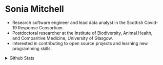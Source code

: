 # Sonia Mitchell

* Research software engineer and lead data analyst in the Scottish Covid-19 Response Consortium.
* Postdoctoral researcher at the Institute of Biodiversity, Animal Health, and Comparitive Medicine, University of Glasgow.
* Interested in contributing to open source projects and learning new programming skills.

<details>
  <summary>Github Stats</summary>

  <img align="left" alt="Github Stats" src="https://github-readme-stats.codestackr.vercel.app/api?username=soniamitchell&theme=graywhite&show_icons=true&hide_border=true" />

</details>
